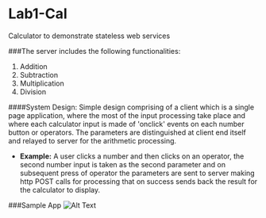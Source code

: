 # Lab1-Cal
Calculator to demonstrate stateless web services 

###The server includes the following functionalities: 
1. Addition 
2. Subtraction 
3. Multiplication 
4. Division 

####System Design: 
Simple design comprising of a client which is a single page application, where the most of the input processing take place and where each calculator input is made of 'onclick' events on each number button or operators.
The parameters are distinguished at client end itself and relayed to server for the arithmetic processing.

* **Example:** A user clicks a number and then clicks on an operator, the second number input is taken as the second parameter and on subsequent press of operator the parameters are sent to server making http POST calls for processing that on success sends back the result for the calculator to display.

###Sample App
![Alt Text](https://github.com/nilamdeka23/Lab1-Cal/blob/master/cal.gif)
